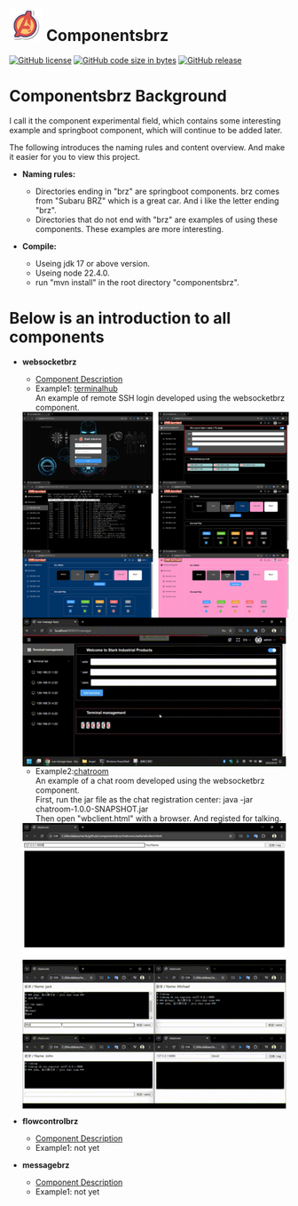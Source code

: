 # <img src="https://github.com/bbcdabao/componentsbrz/blob/develop/docs/images/logo.svg" alt="A" width="60" height="60" title="Componentsbrz" >    Componentsbrz</img>

[![GitHub license](https://img.shields.io/github/license/bbcdabao/componentsbrz.svg)](https://github.com/bbcdabao/componentsbrz/blob/main/LICENSE)
[![GitHub code size in bytes](https://img.shields.io/github/languages/code-size/bbcdabao/componentsbrz.svg)](https://github.com/bbcdabao/componentsbrz)
[![GitHub release](https://img.shields.io/github/release/bbcdabao/componentsbrz.svg)](https://github.com/bbcdabao/componentsbrz/releases)

# Componentsbrz Background

I call it the component experimental field, which contains some interesting example and springboot component, which will continue to be added later.

The following introduces the naming rules and content overview. And make it easier for you to view this project.

- __Naming rules:__<br>
  - Directories ending in "brz" are springboot components. brz comes from "Subaru BRZ" which is a great car. And i like the letter ending "brz".<br>
  - Directories that do not end with "brz" are examples of using these components. These examples are more interesting.<br>

- __Compile:__<br>
  - Useing jdk 17 or above version.
  - Useing node 22.4.0.
  - run "mvn install" in the root directory "componentsbrz".

# Below is an introduction to all components

- __websocketbrz__<br>
  - [Component Description](./websocketbrz/README.md)
  - Example1: [terminalhub](./terminalhub)<br>
  An example of remote SSH login developed using the websocketbrz component.
  <div style="display: flex; justify-content: space-between;">
    <img src="./docs/images/terminalhub-0.png" alt="" style="width: 49%;" />
    <img src="./docs/images/terminalhub-1.png" alt="" style="width: 49%;" />
  </div>
  <div style="display: flex; justify-content: space-between;">
    <img src="./docs/images/terminalhub-2.png" alt="" style="width: 49%;" />
    <img src="./docs/images/terminalhub-3.png" alt="" style="width: 49%;" />
  </div>
  <div style="display: flex; justify-content: space-between;">
    <img src="./docs/images/terminalhub-4.png" alt="" style="width: 49%;" />
    <img src="./docs/images/terminalhub-5.png" alt="" style="width: 49%;" />
  </div>
  <div style="display: flex; justify-content: space-between;">
    <img src="https://github.com/bbcdabao/componentsbrz/blob/develop/docs/images/terminalhubf-act.gif" alt="" width="99%"/>
  </div>
  
  - Example2:[chatroom](../chatroom)<br>
  An example of a chat room developed using the websocketbrz component.<br>
  First, run the jar file as the chat registration center: java -jar chatroom-1.0.0-SNAPSHOT.jar<br>
  Then open "wbclient.html" with a browser. And registed for talking.
  <div style="display: flex; justify-content: space-between;">
    <img src="./docs/images/chatroom-0.png" alt="" style="width: 99%;" />
  </div>
  <div style="display: flex; justify-content: space-between;">
    <img src="https://github.com/bbcdabao/componentsbrz/blob/develop/docs/images/chatroom-act.gif" alt="" width="99%"/>
  </div>

- __flowcontrolbrz__<br>
  - [Component Description](./flowcontrolbrz/README.md)
  - Example1: not yet<br>

- __messagebrz__<br>
  - [Component Description](./messagebrz/README.md)
  - Example1: not yet<br>
  
